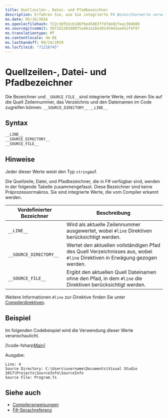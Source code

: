 ```yaml
---
title: Quellzeilen-, Datei- und Pfadbezeichner
description: Erfahren Sie, wie Sie integrierte F# Bezeichnerwerte verwenden, die Ihnen den Zugriff auf die Quellzeilen Nummer, das Verzeichnis und den Dateinamen in Ihrem Code ermöglichen.
ms.date: 05/16/2016
ms.openlocfilehash: f22c3dfb3cb106fbe45883ffd7de01feac30db00
ms.sourcegitcommit: 56f1d1203d0075a461a10a301459d3aa452f4f47
ms.translationtype: MT
ms.contentlocale: de-DE
ms.lasthandoff: 09/24/2019
ms.locfileid: "71216745"
---
```

# <a name="source-line-file-and-path-identifiers"></a>Quellzeilen-, Datei- und Pfadbezeichner

Die Bezeichner und`__SOURCE_FILE__`sind integrierte Werte, mit denen Sie auf die Quell Zeilennummer, das Verzeichnis und den Dateinamen im Code zugreifen können. `__SOURCE_DIRECTORY__` `__LINE__`

## <a name="syntax"></a>Syntax

```fsharp
__LINE__
__SOURCE_DIRECTORY__
__SOURCE_FILE__
```

## <a name="remarks"></a>Hinweise

Jeder dieser Werte weist den Typ `string`auf.

Die Quellzeile, Datei, und Pfadbezeichner, die in F# verfügbar sind, werden in der folgende Tabelle zusammengefasst. Diese Bezeichner sind keine Präprozessormakros. Sie sind integrierte Werte, die vom Compiler erkannt werden.

|Vordefinierter Bezeichner|Beschreibung|
|---------------------|-----------|
|`__LINE__`|Wird als aktuelle Zeilennummer ausgewertet, wobei `#line` Direktiven berücksichtigt werden.|
|`__SOURCE_DIRECTORY__`|Wertet den aktuellen vollständigen Pfad des Quell Verzeichnisses aus, wobei `#line` Direktiven in Erwägung gezogen werden.|
|`__SOURCE_FILE__`|Ergibt den aktuellen Quell Dateinamen ohne den Pfad, in dem `#line` die Direktiven berücksichtigt werden.|

Weitere Informationen `#line` zur-Direktive finden Sie unter [Compilerdirektiven](compiler-directives.md).

## <a name="example"></a>Beispiel

Im folgenden Codebeispiel wird die Verwendung dieser Werte veranschaulicht.

[!code-fsharp[Main](~/samples/snippets/fsharp/lang-ref-2/snippet7401.fs)]

Ausgabe:

```console
Line: 4
Source Directory: C:\Users\username\Documents\Visual Studio 2017\Projects\SourceInfo\SourceInfo
Source File: Program.fs
```

## <a name="see-also"></a>Siehe auch

- [Compileranweisungen](compiler-directives.md)
- [F#-Sprachreferenz](index.md)
